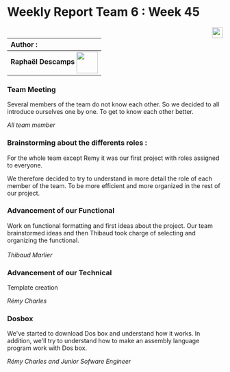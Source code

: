 # Weekly Report Team 6 : Week 45 

[<img src="https://www.presse-citron.net/app/uploads/2020/06/linkedin-logo.jpg"  width="25px" align=right>](https://www.linkedin.com/in/rapha%C3%ABl-descamps-201112293)


| Author :        |
| :-------------- |
| **Raphaël Descamps** <img src="https://ca.slack-edge.com/T019N8PRR7W-U05TNB290FJ-abc72bbf0d47-512" width="50px" align=center> |


### Team Meeting 

Several members of the team do not know each other. So we decided to all introduce ourselves one by one. To get to know each other better.

*All team member*

### Brainstorming about the differents roles : 

For the whole team except Remy it was our first project with roles assigned to everyone. 

We therefore decided to try to understand in more detail the role of each member of the team. To be more efficient and more organized in the rest of our project.

### Advancement of our Functional

Work on functional formatting and first ideas about the project. Our team brainstormed ideas and then Thibaud took charge of selecting and organizing the functional.  <br>
<br>*Thibaud Marlier*

### Advancement of our Technical 

Template creation

*Rémy Charles* 

### Dosbox 

We've started to download Dos box and understand how it works. In addition, we'll try to understand how to make an assembly language program work with Dos box. 

*Rémy Charles and Junior Sofware Engineer* 

